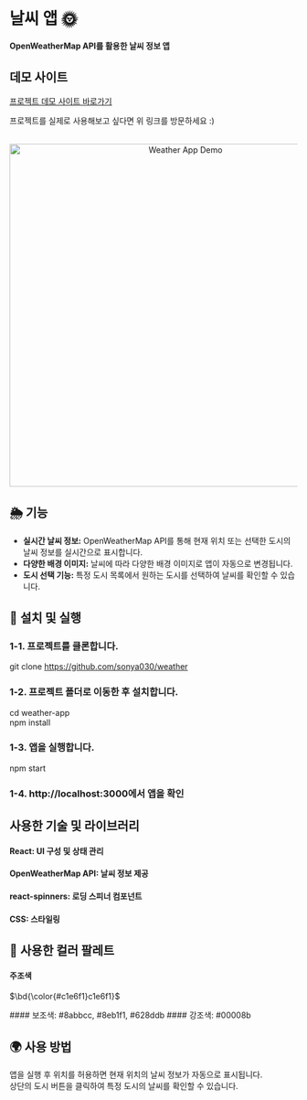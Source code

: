 # 날씨 앱 🌞

<div align="left">
  <strong>OpenWeatherMap API를 활용한 날씨 정보 앱</strong>
</div>

## 데모 사이트

[프로젝트 데모 사이트 바로가기](https://weather-api-dabin.netlify.app/)

프로젝트를 실제로 사용해보고 싶다면 위 링크를 방문하세요 :)

<br />

<div align="center">
  <img src="./public/images/demo.gif" alt="Weather App Demo" width="600px" />
</div>

## 🌦 기능

- **실시간 날씨 정보:** OpenWeatherMap API를 통해 현재 위치 또는 선택한 도시의 날씨 정보를 실시간으로 표시합니다.
- **다양한 배경 이미지:** 날씨에 따라 다양한 배경 이미지로 앱이 자동으로 변경됩니다.
- **도시 선택 기능:** 특정 도시 목록에서 원하는 도시를 선택하여 날씨를 확인할 수 있습니다.

## :rocket: 설치 및 실행

### 1-1. **프로젝트를 클론합니다.**

git clone https://github.com/sonya030/weather

###  1-2. 프로젝트 폴더로 이동한 후 설치합니다.  
cd weather-app  
npm install  
### 1-3. 앱을 실행합니다.  
npm start  
### 1-4. http://localhost:3000에서 앱을 확인  


## 사용한 기술 및 라이브러리  
#### React: UI 구성 및 상태 관리  
#### OpenWeatherMap API: 날씨 정보 제공  
#### react-spinners: 로딩 스피너 컴포넌트  
#### CSS: 스타일링  

## :rainbow: 사용한 컬러 팔레트  
#### 주조색
<p>$\bd{\color{#c1e6f1}c1e6f1}$</p>
#### 보조색: #8abbcc, #8eb1f1, #628ddb
#### 강조색: #00008b

## :earth_africa: 사용 방법  
앱을 실행 후 위치를 허용하면 현재 위치의 날씨 정보가 자동으로 표시됩니다.  
상단의 도시 버튼을 클릭하여 특정 도시의 날씨를 확인할 수 있습니다.
